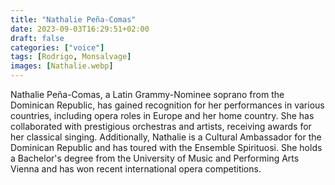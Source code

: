 ```yaml
---
title: "Nathalie Peña-Comas"
date: 2023-09-03T16:29:51+02:00
draft: false
categories: ["voice"]
tags: [Rodrigo, Monsalvage]
images: [Nathalie.webp]
---
```


Nathalie Peña-Comas, a Latin Grammy-Nominee soprano from the Dominican Republic, has gained recognition for her performances in various countries, including opera roles in Europe and her home country. She has collaborated with prestigious orchestras and artists, receiving awards for her classical singing. Additionally, Nathalie is a Cultural Ambassador for the Dominican Republic and has toured with the Ensemble Spirituosi. She holds a Bachelor's degree from the University of Music and Performing Arts Vienna and has won recent international opera competitions.
